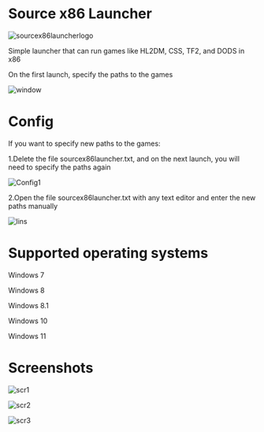 # Source x86 Launcher

![sourcex86launcherlogo](https://github.com/user-attachments/assets/a2da6984-8955-43de-923b-07bd7c846efa)

Simple launcher that can run games like HL2DM, CSS, TF2, and DODS in x86

On the first launch, specify the paths to the games

![window](https://github.com/user-attachments/assets/092ae89d-3c06-40a7-955d-aa387219e6e9)

# Config

If you want to specify new paths to the games:

1.Delete the file sourcex86launcher.txt, and on the next launch, you will need to specify the paths again

![Config1](https://github.com/user-attachments/assets/5fe52d86-846f-4e40-8152-0be9af836037)

2.Open the file sourcex86launcher.txt with any text editor and enter the new paths manually

![lins](https://github.com/user-attachments/assets/9ed67b52-35d8-4978-b4fd-32bfaaf2faf4)

# Supported operating systems
Windows 7

Windows 8 

Windows 8.1

Windows 10

Windows 11

# Screenshots 

![scr1](https://github.com/user-attachments/assets/2b3b54ff-4f59-4ed5-b837-f2764701bf25)

![scr2](https://github.com/user-attachments/assets/feb3e339-e992-4552-9a54-d3585f34b255)

![scr3](https://github.com/user-attachments/assets/09a17930-9a12-45e1-b1e4-e7acfff6a174)
